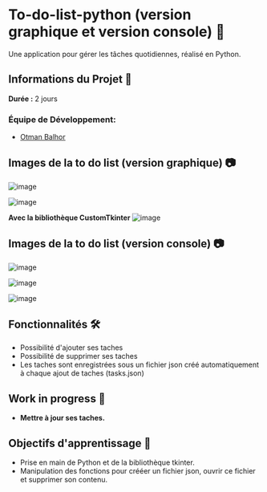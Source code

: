 # To-do-list-python (version graphique et version console) 🚀

Une application pour gérer les tâches quotidiennes, réalisé en Python.

## Informations du Projet 🤝
**Durée :** 2 jours

### Équipe de Développement:
- [Otman Balhor](https://github.com/otmanbalhor)

## Images de la to do list (version graphique) 📷

![image](https://github.com/otmanbalhor/To-do-list-python/assets/151409181/e7f141ac-8379-4232-9db5-c8111ad88550)

![image](https://github.com/otmanbalhor/To-do-list-python/assets/151409181/04c8648e-7cc0-4939-9bfc-eaf0bdc49065)

**Avec la bibliothèque CustomTkinter**
![image](https://github.com/otmanbalhor/To-do-list-python/assets/151409181/a61de5fb-d3fe-4a25-b5ad-ac87799fb495)

## Images de la to do list (version console) 📷

![image](https://github.com/otmanbalhor/To-do-list-python/assets/151409181/7e8c1b0f-e303-42be-b20b-fd28e4c72165)

![image](https://github.com/otmanbalhor/To-do-list-python/assets/151409181/e10a69db-7788-4d8c-8d21-8a3f287092f1)

![image](https://github.com/otmanbalhor/To-do-list-python/assets/151409181/fd509cf4-640f-4cc9-a48a-962f6ecc1485)

## Fonctionnalités 🛠️
* Possibilité d'ajouter ses taches
* Possibilité de supprimer ses taches
* Les taches sont enregistrées sous un fichier json créé automatiquement à chaque ajout de taches (tasks.json)

## Work in progress 🚧
* **Mettre à jour ses taches.**

## Objectifs d'apprentissage 🎯
* Prise en main de Python et de la bibliothèque tkinter.
* Manipulation des fonctions pour crééer un fichier json, ouvrir ce fichier et supprimer son contenu.
